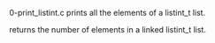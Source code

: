 0-print_listint.c prints all the elements of a listint_t list.

returns the number of elements in a linked listint_t list.
